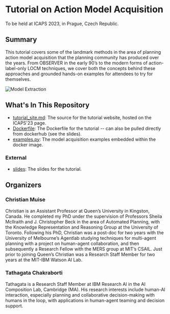 # Tutorial on Action Model Acquisition

To be held at ICAPS 2023, in Prague, Czech Republic.

## Summary

This tutorial covers some of the landmark methods in the area of planning action model acquisition that the planning community has produced over the years. From OBSERVER in the early 90’s to the modern forms of action-label-only LOCM techniques, we cover both the concepts behind these approaches and grounded hands-on examples for attendees to try for themselves.

![Model Extraction](https://mulab.ai/img/projects/macq/extraction.png)

## What's In This Repository

- [tutorial_site.md](tutorial_site.md): The source for the tutorial website, hosted on the ICAPS'23 page.
- [Dockerfile](Dockerfile): The Dockerfile for the tutorial -- can also be pulled directly from dockerhub (see the slides).
- [examples.py](examples.py): The model acquisition examples embedded within the docker image.

### External

- [slides](https://queensuca-my.sharepoint.com/:p:/g/personal/cm290_queensu_ca/EdF58JZpq21Nmi5StZpOT80BQuHOw9oA1ak3RnNnOzVNXg?e=L0xFVX): The slides for the tutorial.

## Organizers

### Christian Muise

Christian is an Assistant Professor at Queen’s University in Kingston, Canada. He completed my PhD under the supervision of Professors Sheila McIlraith and J. Christopher Beck in the area of Automated Planning, with the Knowledge Representation and Reasoning Group at the University of Toronto. Following his PhD, Christian was a post-doc for two years with the University of Melbourne’s Agentlab studying techniques for multi-agent planning with a project on human-agent collaboration, and then subsequently a Research Fellow with the MERS group at MIT’s CSAIL. Just prior to joining Queen’s Christian was a Research Staff Member for two years at the MIT-IBM Watson AI Lab.

### Tathagata Chakraborti

Tathagata is a Research Staff Member at IBM Research AI in the AI Composition Lab, Cambridge (MA). His research interests include human-AI interaction, especially planning and collaborative decision-making with humans in the loop, with applications in human-agent teaming and decision support.
